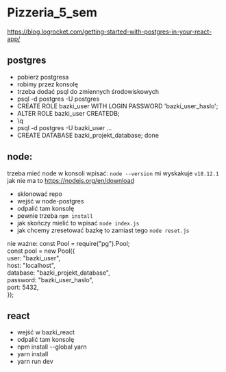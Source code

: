 # Pizzeria_5_sem

https://blog.logrocket.com/getting-started-with-postgres-in-your-react-app/

## postgres

- pobierz postgresa
- robimy przez konsolę
- trzeba dodać psql do zmiennych środowiskowych
- psql -d postgres -U postgres
- CREATE ROLE bazki_user WITH LOGIN PASSWORD 'bazki_user_haslo';
- ALTER ROLE bazki_user CREATEDB;
- \q
- psql -d postgres -U bazki_user
  ...
- CREATE DATABASE bazki_projekt_database;
  done

## node:

trzeba mieć node
w konsoli wpisać: `node --version`
mi wyskakuje `v18.12.1`
jak nie ma to https://nodejs.org/en/download

- sklonować repo
- wejść w node-postgres
- odpalić tam konsolę
- pewnie trzeba `npm install`
- jak skończy mielić to wpisać `node index.js`
- jak chcemy zresetować bazkę to zamiast tego `node reset.js`

nie ważne:
const Pool = require("pg").Pool; \
const pool = new Pool({ \
user: "bazki_user", \
host: "localhost", \
database: "bazki_projekt_database", \
password: "bazki_user_haslo", \
port: 5432, \
});

## react

- wejść w bazki_react
- odpalić tam konsolę
- npm install --global yarn
- yarn install
- yarn run dev
